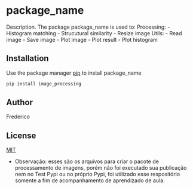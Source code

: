# package_name

Description. 
The package package_name is used to:
	Processing:
		- Histogram matching
		- Strucutural similarity
		- Resize image
	Utils:
		- Read image
		- Save image
		- Plot image
		- Plot result
		- Plot histogram


## Installation

Use the package manager [pip](https://pip.pypa.io/en/stable/) to install package_name

```bash
pip install image_processing
```

## Author
Frederico

## License
[MIT](https://choosealicense.com/licenses/mit/)

- Observação: esses são os arquivos para criar o pacote de processamento de imagens, porém não foi executado sua publicação nem no Test Pypi ou no próprio Pypi, foi utilizado esse respositório somente a fim de acompanhamento de aprendizado de aula.